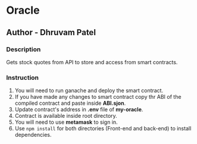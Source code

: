 # Oracle

## Author - Dhruvam Patel

### Description
Gets stock quotes from API to store and access from smart contracts.

### Instruction
1. You will need to run ganache and deploy the smart contract.
2. If you have made any changes to smart contract copy thr ABI of the compiled contract and paste inside **ABI.sjon**.
3. Update contract's address in **.env** file of **my-oracle**.
4. Contract is available inside root directory.
5. You will need to use **metamask** to sign in.
6. Use `npm install` for both directories (Front-end and back-end) to install dependencies.
